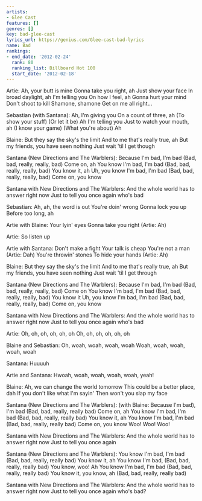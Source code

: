 ```yaml
---
artists:
- Glee Cast
features: []
genres: []
key: bad-glee-cast
lyrics_url: https://genius.com/Glee-cast-bad-lyrics
name: Bad
rankings:
- end_date: '2012-02-24'
  rank: 80
  ranking_list: Billboard Hot 100
  start_date: '2012-02-18'
---
```

Artie:
Ah, your butt is mine
Gonna take you right, ah
Just show your face
In broad daylight, ah
I'm telling you
On how I feel, ah
Gonna hurt your mind
Don't shoot to kill
Shamone, shamone
Get on me all right...

Sebastian (with Santana):
Ah, I'm giving you
On a count of three, ah
(To show your stuff)
(Or let it be)
Ah
I'm telling you
Just to watch your mouth, ah
(I know your game)
(What you're about)
Ah

Blaine:
But they say the sky's the limit
And to me that's really true, ah
But my friends, you have seen nothing
Just wait 'til I get though

Santana (New Directions and The Warblers):
Because I'm bad, I'm bad (Bad, bad, really, really, bad)
Come on, ah
You know I'm bad, I'm bad (Bad, bad, really, really, bad)
You know it, ah
Uh, you know I'm bad, I'm bad (Bad, bad, really, really, bad)
Come on, you know

Santana with New Directions and The Warblers:
And the whole world has to answer right now
Just to tell you once again who's bad

Sebastian:
Ah, ah, the word is out
You're doin' wrong
Gonna lock you up
Before too long, ah

Artie with Blaine:
Your lyin' eyes
Gonna take you right (Artie: Ah)

Artie:
So listen up

Artie with Santana:
Don't make a fight
Your talk is cheap
You're not a man (Artie: Dah)
You're throwin' stones
To hide your hands (Artie: Ah)

Blaine:
But they say the sky's the limit
And to me that's really true, ah
But my friends, you have seen nothing
Just wait 'til I get through

Santana (New Directions and The Warblers):
Because I'm bad, I'm bad (Bad, bad, really, really, bad)
Come on
You know I'm bad, I'm bad (Bad, bad, really, really, bad)
You know it
Uh, you know I'm bad, I'm bad (Bad, bad, really, really, bad)
Come on, you know

Santana with New Directions and The Warblers:
And the whole world has to answer right now
Just to tell you once again who's bad

Artie:
Oh, oh, oh, oh, oh, oh
Oh, oh, oh, oh, oh, oh

Blaine and Sebastian:
Oh, woah, woah, woah, woah
Woah, woah, woah, woah, woah

Santana:
Huuuuh

Artie and Santana:
Hwoah, woah, woah, woah, woah, yeah!

Blaine:
Ah, we can change the world tomorrow
This could be a better place, dah
If you don't like what I'm sayin'
Then won't you slap my face

Santana (New Directions and The Warblers):
(with Blaine: Because I'm bad), I'm bad (Bad, bad, really, really bad)
Come on, ah
You know I'm bad, I'm bad (Bad, bad, really, really bad)
You know it, ah
You know I'm bad, I'm bad (Bad, bad, really, really bad)
Come on, you know
Woo! Woo! Woo!

Santana with New Directions and The Warblers:
And the whole world has to answer right now
Just to tell you once again

Santana (New Directions and The Warblers):
You know I'm bad, I'm bad (Bad, bad, really, really bad)
You know it, ah
You know I'm bad, (Bad, bad, really, really bad)
You know, woo! Ah
You know I'm bad, I'm bad (Bad, bad, really, really bad)
You know it, you know, ah (Bad, bad, really, really bad)

Santana with New Directions and The Warblers:
And the whole world has to answer right now
Just to tell you once again who's bad?
